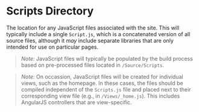 # Scripts Directory

The location for any JavaScript files associated with the site. This will typically include a single `Script.js`, which is a concatenated version of all source files, although it *may* include separate libraries that are only intended for use on particular pages.

> *Note:* JavaScript files will typically be populated by the build process based on pre-processed files located in `/Source/Scripts`.

> *Note:* On occassion, JavaScript files will be created for individual views, such as the homepage. In these cases, the files should be compiled independent of the `Scripts.js` file and placed next to their corresponding view file (e.g., in `/Views/_home.js`). This includes AngularJS controllers that are view-specific.
